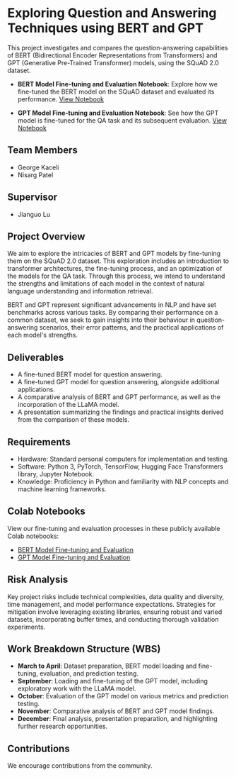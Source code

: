 # Exploring Question and Answering Techniques using BERT and GPT

This project investigates and compares the question-answering capabilities of BERT (Bidirectional Encoder Representations from Transformers) and GPT (Generative Pre-Trained Transformer) models, using the SQuAD 2.0 dataset.

- **BERT Model Fine-tuning and Evaluation Notebook**: Explore how we fine-tuned the BERT model on the SQuAD dataset and evaluated its performance. [View Notebook](https://colab.research.google.com/drive/17VWoPdkEbX5Dtg6yGvgwJzmn-SnBSHf-?usp=sharing)

- **GPT Model Fine-tuning and Evaluation Notebook**: See how the GPT model is fine-tuned for the QA task and its subsequent evaluation. [View Notebook](#)

## Team Members
- George Kaceli
- Nisarg Patel

## Supervisor
- Jianguo Lu

## Project Overview
We aim to explore the intricacies of BERT and GPT models by fine-tuning them on the SQuAD 2.0 dataset. This exploration includes an introduction to transformer architectures, the fine-tuning process, and an optimization of the models for the QA task. Through this process, we intend to understand the strengths and limitations of each model in the context of natural language understanding and information retrieval.

BERT and GPT represent significant advancements in NLP and have set benchmarks across various tasks. By comparing their performance on a common dataset, we seek to gain insights into their behaviour in question-answering scenarios, their error patterns, and the practical applications of each model's strengths.

## Deliverables
- A fine-tuned BERT model for question answering.
- A fine-tuned GPT model for question answering, alongside additional applications.
- A comparative analysis of BERT and GPT performance, as well as the incorporation of the LLaMA model.
- A presentation summarizing the findings and practical insights derived from the comparison of these models.

## Requirements
- Hardware: Standard personal computers for implementation and testing.
- Software: Python 3, PyTorch, TensorFlow, Hugging Face Transformers library, Jupyter Notebook.
- Knowledge: Proficiency in Python and familiarity with NLP concepts and machine learning frameworks.

## Colab Notebooks
View our fine-tuning and evaluation processes in these publicly available Colab notebooks:
- [BERT Model Fine-tuning and Evaluation](https://colab.research.google.com/drive/17VWoPdkEbX5Dtg6yGvgwJzmn-SnBSHf-?usp=sharing)
- [GPT Model Fine-tuning and Evaluation](#)


## Risk Analysis
Key project risks include technical complexities, data quality and diversity, time management, and model performance expectations. Strategies for mitigation involve leveraging existing libraries, ensuring robust and varied datasets, incorporating buffer times, and conducting thorough validation experiments.

## Work Breakdown Structure (WBS)
- **March to April**: Dataset preparation, BERT model loading and fine-tuning, evaluation, and prediction testing.
- **September**: Loading and fine-tuning of the GPT model, including exploratory work with the LLaMA model.
- **October**: Evaluation of the GPT model on various metrics and prediction testing.
- **November**: Comparative analysis of BERT and GPT model findings.
- **December**: Final analysis, presentation preparation, and highlighting further research opportunities.

## Contributions
We encourage contributions from the community.


